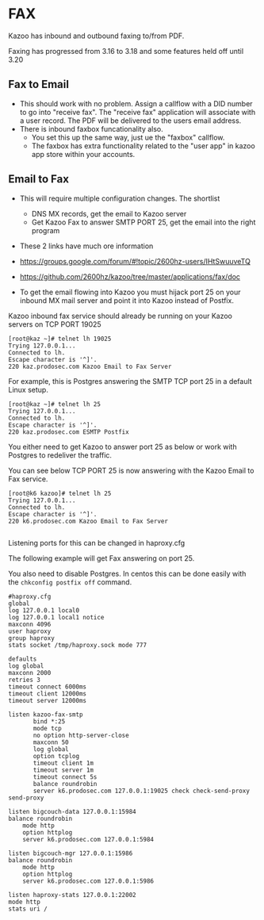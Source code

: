 # FAX

Kazoo has inbound and outbound faxing to/from PDF.

Faxing has progressed from 3.16 to 3.18 and some features held off until 3.20

## Fax to Email
* This should work with no problem.  Assign a callflow with a DID number to go into "receive fax".  The "receive fax" application will associate with a user record.  The PDF will be delivered to the users email address.
* There is inbound faxbox funcationality also.  
  * You set this up the same way, just ue the "faxbox" callflow.
  * The faxbox has extra functionality related to the "user app" in kazoo app store within your accounts.


## Email to Fax
* This will require multiple configuration changes.  The shortlist
  * DNS MX records, get the email to Kazoo server
  * Get Kazoo Fax to answer SMTP PORT 25, get the email into the right program
  
* These 2 links have much ore information
* https://groups.google.com/forum/#!topic/2600hz-users/IHtSwuuveTQ
* https://github.com/2600hz/kazoo/tree/master/applications/fax/doc

* To get the email flowing into Kazoo you must hijack port 25 on your inbound MX mail server and point it into Kazoo instead of Postfix.

Kazoo inbound fax service should already be running on your Kazoo servers on TCP PORT 19025

```
[root@kaz ~]# telnet lh 19025
Trying 127.0.0.1...
Connected to lh.
Escape character is '^]'.
220 kaz.prodosec.com Kazoo Email to Fax Server
```
For example, this is Postgres answering the SMTP TCP port 25 in a default Linux setup.

```
[root@kaz ~]# telnet lh 25
Trying 127.0.0.1...
Connected to lh.
Escape character is '^]'.
220 kaz.prodosec.com ESMTP Postfix

```

You either need to get Kazoo to answer port 25 as below or work with Postgres to redeliver the traffic.

You can see below TCP PORT 25 is now answering with the Kazoo Email to Fax service.

```
[root@k6 kazoo]# telnet lh 25
Trying 127.0.0.1...
Connected to lh.
Escape character is '^]'.
220 k6.prodosec.com Kazoo Email to Fax Server


```

Listening ports for this can be changed in haproxy.cfg

The following example will get Fax answering on port 25.

You also need to disable Postgres.  In centos this can be done easily with the `chkconfig postfix off` command.

```
#haproxy.cfg
global
log 127.0.0.1 local0
log 127.0.0.1 local1 notice
maxconn 4096
user haproxy
group haproxy
stats socket /tmp/haproxy.sock mode 777

defaults
log global
maxconn 2000
retries 3
timeout connect 6000ms
timeout client 12000ms
timeout server 12000ms

listen kazoo-fax-smtp
       bind *:25
       mode tcp
       no option http-server-close
       maxconn 50
       log global
       option tcplog
       timeout client 1m
       timeout server 1m
       timeout connect 5s
       balance roundrobin
       server k6.prodosec.com 127.0.0.1:19025 check check-send-proxy send-proxy

listen bigcouch-data 127.0.0.1:15984
balance roundrobin
    mode http
    option httplog
    server k6.prodosec.com 127.0.0.1:5984

listen bigcouch-mgr 127.0.0.1:15986
balance roundrobin
    mode http
    option httplog
    server k6.prodosec.com 127.0.0.1:5986

listen haproxy-stats 127.0.0.1:22002
mode http
stats uri /

```
